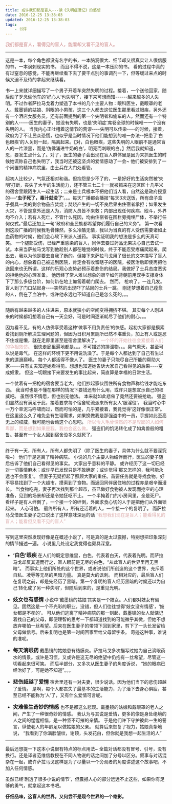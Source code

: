 ```yaml
---
title: 或许我们都是盲人---读《失明症漫记》的感想
date: 2016-12-25 13:38:03
updated: 2016-12-25 13:38:03
tags:
    - 书评
---
```

<font color=#DCACAC>__我们都是盲人，看得见的盲人，能看却又看不见的盲人。__ </font>

<!-- more -->
--------
这是一本，每个角色都没有名字的书，一本脑洞很大、细节却又很真实让人很信服的书，一本讽刺现实的书。
  而且不得不说，这是一本压抑的书。
  看的过程中真的有过窒息的感觉，不能再继续看下去了要干点别的事调剂一下，但等缓过来点的时候又迫不及待的拿起来继续看。

  书一上来就详细描写了一个男子开着车突然失明的过程。接着，一个送他回家，随后动了歹念偷他车的‘好心人’也失明了，接下来可想而知------越来越多的人失明。不过作者萨拉马戈着力塑造了本书的几个主要人物：眼科医生，戴眼罩的老人、戴墨镜的姑娘、斜眼的小男孩，这三个人都去这位医生那里看过眼疾，另外还有一个酒店女服务员，还有前面提到的第一个失明者和偷车的人。然而还有一个特别的人-----医生的妻子，她没有失明，也是‘失明症’席卷全球的时候唯一一个没有失明的人。
  当我内心正吐槽着这情节的荒谬----失明可以传染----的时候，接着，政府为了不让民众恐慌，也似乎是当时情况下他们能想到的唯一办法--把患了‘白色眼疾’的人关到一起，隔离起来。【对，白色眼疾，这些失明的人眼前不是通常盲人的一片漆黑，而是‘仿佛涌进牛奶的白’，明亮而刺眼的白。】然后我就知道，恩，要发生点什么了。对了，医生的妻子会出现在盲人群体里是因为来抓医生的时候她谎称自己也失明了，我当时还被这坚贞的爱情感动了一会~
  他们被安排到了一个闲置的精神病院里，由士兵在大门处看管。

  起初人比较少，气氛还相对和谐。但抱怨是少不了的，一是好好的生活突然被‘失明’打断，丧失了大半的生活能力，还不管三七二十一就被抓来在这区区十几平米的宿舍里跟陌生人一起生活；二来是士兵根本不把他们当人看，自然这是政府授意的---**‘虫子死了，毒汁就没了’**。。。每天广播都会播报“每天3次送饭，所有盘子盒子餐具一类的剩余物品应焚烧；焚烧产生的一切不良后果由住宿者承担；如果发生火灾，不管是意外还是人为，消防人员皆不来救；内部出现任何疾病、殴斗，外界均不介入；若有人死亡，不管什么死因，均由住宿者在围栏旁掩埋尸体，不举行任何仪式。”最后还加上一句“政府和全民族都希望你们履行自己的义务”。
  第一次看到这段广播的时候我毛骨悚然，多么冷酷无情，我以为当真的有人受伤需要诸如止血药物的时候，他们会心软下来派人送药。
  事实证明我的想法是多么的天真可笑。
  一个腿部受伤，已经严重感染的盲人，同伴去要过药品无果决心自己去试一试。本来当萨拉马戈写到他趁别人都在睡觉的时候，终于不能忍受疼痛爬起来，爬出去，我以为他是要去自我了断的。但接下来萨拉马戈用了很长的文字描写了盲人的内心，想象着自己被送到医院，肯定会有收留瞎子的医院，被医治后即使再把他送回来也无所谓。这样的乐观心态势必预示着悲伤的结局。我做好了士兵态度恶劣的拒绝他的心理准备。
  他历经了常人难以想象的艰辛如何背朝前用双手支撑身体下了那么多级台阶，如何趴在地上匍匐着朝门爬去。
  然而。
  枪响了。一连几发。
  盲人到了门口站起身----突然的出现吓了站岗的士兵一跳。
  刚还梦想着自己痊愈的人，倒在了血泊中，或许他永远也不知道自己是怎么死的。。。
  *********************
  随后有越来越多的人住进来，原本就狭小的空间变得拥挤不堪。
  其实每个人刚进来的时候都幻想着自己有一天会好，可是时间逐渐耗尽了他们的耐心。。。

  因为看不见，有的人仿佛享受着这种‘做事不用负责任’的快感。起初大家都是摸索着找到厕所解决生理问题的，但因为日积月累厕所已然不堪重负，加上有人或是忍不住或是懒，就在走廊里甚至是宿舍里解决了。
    <font color=#DCACAC>一个坏的开始往往会紧接着人们的争相效仿。</font>
  很快走廊里遍地都是。。。不可描述的排泄物。。。臭气熏天，甚至可以说是毒气。
  在这样的环境下更不用说洗澡了。于是每个人都达到了自己有生以来的邋遢巅峰。
  每个人都活得不像人了。
  医生的妻子只能尽自己所能的帮助大家-----只有丈夫知道她看得见。想想也知道她告诉大家自己看得见的后果----变成奴隶。
  但这一切跟接下来要发生的事比起来，简直算是幸福的日常生活。

  一个仗着有一把枪的宿舍要当老大。他们抄起家伙围住所有食物声称给钱才能吃东西。
  我当时也是不懂在那样的情况下要钱还有什么用，或许只是想宣示自己的权威吧。
  虽然很不情愿，但也别无他法。
  本来就如此悲催了竟然还要被抢劫。
  强盗们显然没有满足于此，接着要求每个宿舍轮流派来所有女人‘服淫役’。
  我当时心中一万个草泥马呼啸而过，然而可怕的是，几乎紧接着，我竟觉得‘这好像很正常’。
  在这里这么久了难免会有生理需求，如果换做我是那强盗中的一员，手握如此至高无上的权威，我可能也会动这个心思吧。
  <font color=#DCACAC>所以令人毛骨悚然的不是卑鄙的人如何卑鄙，而是想到如果是我，我也会这么做。</font>
  强盗们的饥渴转化成了如禽兽般的粗鲁。甚至有一个女人回到宿舍没多久就死了。
  **********************
  终于有一天，所有人，所有人都失明了（除了医生的妻子，具体为什么就不要深究啦~）
  他们于是逃离了精神病院。
  小说的几个主要人物结伴而行，医生的妻子随后告诉了他们自己看得见的事实。
  大家出乎意料的平静。
  或许经历了这一切已经对一切事情麻木；或许早已发现只是不敢确定；或许觉得’那又怎样的，我可能永远也不会康复’。
  但妻子无疑担起了照顾大家的重任。首要任务就是寻找食物。好不容易找到了一个大超市，摸索到了食物。而返回同伴居住地的过程亦是艰辛而漫长。
  当食物吃完，妻子再次找到那个超市，虽已做好食物被人发现而抢空的心理准备，见到的场景却还是令她狂呕不止。
  一个半掩着门的小房间里，全是死尸。
  看样子是有人绊倒了，一个接一个的绊倒，外面求食心切的人于是把他们从外面锁起来。
  人心可怕。
  最终所有人，所有还活着的人，一个接一个的复明了。
  而萨拉马戈借医生妻子之口说出了这样意味深远的话
  <font color=#DCACAC>“我想我们现在是盲人；能看得见的盲人；能看但又看不见的盲人”</font>
  *****************
  写到这里突然发现好像是在概述小说了，可是真的是太过震撼，特别想把印象深刻的情节描述一遍。
  小说里几处设定我觉得也颇具深意。
  - <font size=3>**‘白色’眼疾**</font>
  在人们的既定思维里，白色，代表着白天，代表着光明。而萨拉马戈却反其道而行之，盲人眼前是无尽的白色，“从此盲人的世界里再无黑暗”。
  而事实上他们所处的这个世界，或者说他们所创造的这个世界，充斥着自私、凌辱等无尽的黑暗力量。
  真是莫大的讽刺。
  而相对应的，最后盲人们在复明之前，却是先经历了黑暗，第一个复明的盲人经历黑暗的时候还以为自己‘转化成了另一种失明’，但随后到来的，是重见光明。
  - <font size=3>**妓女也有感情**</font>
  小说中‘戴墨镜的姑娘’其实是一个妓女。人们都对妓女有偏见。固然这是一个不光彩的职业，没错，但人们往往觉得‘妓女没有情感’，‘妓女都是不孝的’。
  可从他们逃离了精神病院的那一刻起，戴墨镜的女人就惦记着找自己的父母，即便理智的思考一下都知道找到的可能微乎其微，但她不想放弃哪怕一丝希望。后来在医生妻子的带领下回到家里，剪下了一头长发留给父母做信号。后来复明也是第一时间回家里给父母留字条。
  奇迹这种事，谁说的准呢。

- <font size=3>**每天滴眼药**</font>
  戴墨镜的姑娘患有结膜炎。萨拉马戈多次描写过她为自己滴眼药水的情景。或许是习惯，又或许是这无尽的绝望中仍抱有一丝希望，尽管这一切看起来很可笑。
  而后半部分，又多次从医生妻子的角度诉说，
  “她的眼病已经治好了，可是她不知道”。。。
- <font size=3>**悲伤超越了爱情**</font>
宿舍里还有一对夫妻，很少说话。因为他们当下的悲伤超越了爱情。
是啊，每个人都丧失了最基本的生活能力，为了活下去身心俱疲，甚至已经不能称为‘人’了，又有什么爱情可言呢。
- <font size=3>**灾难催生奇妙的情感**</font>
也不是都这么悲观。戴墨镜的姑娘和戴眼罩的老人之间，产生了一种很奇妙的情感。
我认为与其说是爱情，更多的像是身处绝境的人之间的惺惺相惜，是一种坚不可摧的亲情。
于是他们许下守护彼此一生的誓言，纵使老人的年龄足以做姑娘的父亲。
就算后来恢复了视力，姑娘真挚地说，
“我看到了你满脸皱纹，谢顶，头发花白，但你就是我想一起生活的人”
******************
最后还想提一下这本小说很有特点的标点用法~
全篇对话都没有冒号、引号，没有换行。还是译者范维信教授在不同人物说的话之间加了分号以区分。叙事与对话混杂在一起，或许萨拉马戈这样是为了尽量以一个旁观者的角度讲述这个故事吧，不加入任何情感。

虽然已经‘剧透了很多小说的情节’，但震撼人心的部分远远不止这些，如果你有足够的勇气，就拿起这本书吧。

**仔细品味，这盲人的世界，又何尝不是现今世界的一个缩影。**
